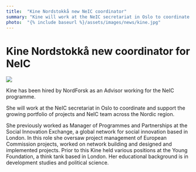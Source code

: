 ```yaml
---
title:  "Kine Nordstokkå new NeIC coordinator" 
summary: "Kine will work at the NeIC secretariat in Oslo to coordinate and support the growing portfolio of projects and NeIC team across the Nordic region."
photo:  "{% include baseurl %}/assets/images/news/kine.jpg"
---
```


Kine Nordstokkå new coordinator for NeIC
========================================

<img class="smallpic" src="{% include baseurl %}/assets/images/news/kine.jpg">

Kine has been hired by NordForsk as an Advisor working for the NeIC programme.

She will work at the NeIC secretariat in Oslo to coordinate and support the growing portfolio of projects and NeIC team across the Nordic region.

She previously worked as Manager of Programmes and Partnerships at the Social Innovation Exchange, a global network for social innovation based in London. In this role she oversaw project management of European Commission projects, worked on network building and designed and implemented projects. Prior to this Kine held various positions at the Young Foundation, a think tank based in London. Her educational background is in development studies and political science.
